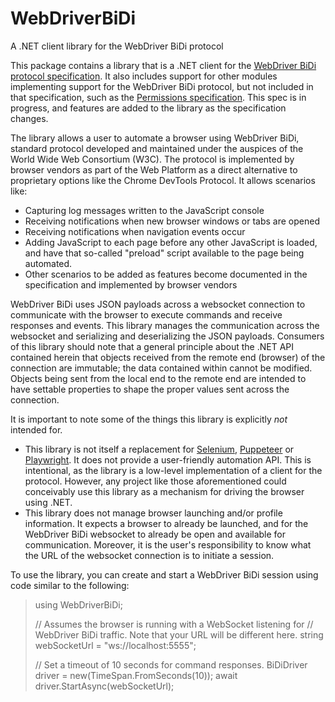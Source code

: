 # WebDriverBiDi
A .NET client library for the WebDriver BiDi protocol

This package contains a library that is a .NET client for the
[WebDriver BiDi protocol specification](https://w3c.github.io/webdriver-bidi/). It also includes support for
other modules implementing support for the WebDriver BiDi protocol, but not included in that specification,
such as the [Permissions specification](https://www.w3.org/TR/permissions/). This spec is in progress,
and features are added to the library as the specification changes.

The library allows a user to automate a browser using WebDriver BiDi, standard protocol developed and maintained
under the auspices of the World Wide Web Consortium (W3C). The protocol is implemented by browser vendors as part
of the Web Platform as a direct alternative to proprietary options like the Chrome DevTools Protocol. It allows
scenarios like:
* Capturing log messages written to the JavaScript console
* Receiving notifications when new browser windows or tabs are opened
* Receiving notifications when navigation events occur
* Adding JavaScript to each page before any other JavaScript is loaded, and have that so-called "preload"
script available to the page being automated.
* Other scenarios to be added as features become documented in the specification and implemented by browser
vendors

WebDriver BiDi uses JSON payloads across a websocket connection to communicate with the browser to execute
commands and receive responses and events. This library manages the communication across the websocket and
serializing and deserializing the JSON payloads. Consumers of this library should note that a general
principle about the .NET API contained herein that objects received from the remote end (browser) of the
connection are immutable; the data contained within cannot be modified. Objects being sent from the local
end to the remote end are intended to have settable properties to shape the proper values sent across the
connection.

It is important to note some of the things this library is explicitly _not_ intended for.
* This library is not itself a replacement for [Selenium](https://selenium.dev), [Puppeteer](https://pptr.dev)
or [Playwright](https://playwright.dev). It does not provide a user-friendly automation API. This is intentional,
as the library is a low-level implementation of a client for the protocol. However, any project like those
aforementioned could conceivably use this library as a mechanism for driving the browser using .NET.
* This library does not manage browser launching and/or profile information. It expects a browser to already
be launched, and for the WebDriver BiDi websocket to already be open and available for communication. Moreover,
it is the user's responsibility to know what the URL of the websocket connection is to initiate a session.

To use the library, you can create and start a WebDriver BiDi session using code similar to the following:

> using WebDriverBiDi;
> 
> // Assumes the browser is running with a WebSocket listening for
> // WebDriver BiDi traffic. Note that your URL will be different here.
> string webSocketUrl = "ws://localhost:5555";
> 
> // Set a timeout of 10 seconds for command responses.
> BiDiDriver driver = new(TimeSpan.FromSeconds(10));
> await driver.StartAsync(webSocketUrl);

